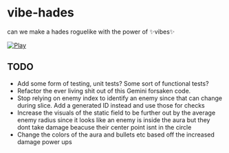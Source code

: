 # vibe-hades 
can we make a hades roguelike with the power of ✨vibes✨

[![Play](https://gist.githubusercontent.com/cxmeel/0dbc95191f239b631c3874f4ccf114e2/raw/play.svg)](https://www.jchan.me/vibe-hades/)


## TODO
 - Add some form of testing, unit tests? Some sort of functional tests?
 - Refactor the ever living shit out of this Gemini forsaken code.
 - Stop relying on enemy index to identify an enemy since that can change during slice. Add a generated ID instead and use those for checks
 - Increase the visuals of the static field to be further out by the average enemy radius since it looks like an enemy is inside the aura but they dont take damage beacuse their center point isnt in the circle
 - Change the colors of the aura and bullets etc based off the increased damage power ups

